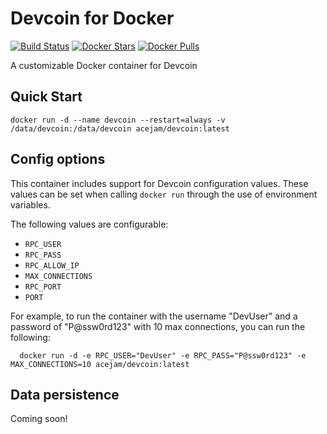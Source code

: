 # Devcoin for Docker

[![Build Status](https://travis-ci.org/acejam/docker-devcoin.svg?branch=master)](https://travis-ci.org/acejam/docker-devcoin)
[![Docker Stars](https://img.shields.io/docker/stars/acejam/devcoin.svg?maxAge=2592000)](https://hub.docker.com/r/acejam/devcoin)
[![Docker Pulls](https://img.shields.io/docker/pulls/acejam/devcoin.svg?maxAge=2592000)](https://hub.docker.com/r/acejam/devcoin)

A customizable Docker container for Devcoin

## Quick Start

    docker run -d --name devcoin --restart=always -v /data/devcoin:/data/devcoin acejam/devcoin:latest

## Config options

This container includes support for Devcoin configuration values. These values can be set when calling `docker run` through the use of environment variables.

The following values are configurable:
* `RPC_USER`
* `RPC_PASS`
* `RPC_ALLOW_IP`
* `MAX_CONNECTIONS`
* `RPC_PORT`
* `PORT`

For example, to run the container with the username "DevUser" and a password of "P@ssw0rd123" with 10 max connections, you can run the following:

      docker run -d -e RPC_USER="DevUser" -e RPC_PASS="P@ssw0rd123" -e MAX_CONNECTIONS=10 acejam/devcoin:latest

## Data persistence

Coming soon!
